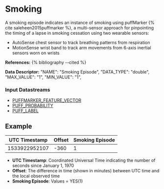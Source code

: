 # Smoking

A smoking episode indicates an instance of smoking using puffMarker {% cite saleheen2015puffmarker %}, a multi-sensor approach for pinpointing the timing of a lapse in smoking cessation using two wearable sensors:

- AutoSense chest sensor to track breathing patterns from respiration
- MotionSense wrist band to track arm movements from 6-axis inertial sensors worn on wrists

**References:**
{% bibliography --cited %}

**Data Descriptor:** "NAME": "Smoking Episode",
"DATA_TYPE": "double",
"MAX_VALUE": "1",
"MIN_VALUE": "1",

### Input Datastreams
- [PUFFMARKER_FEATURE_VECTOR](../features/puffmarker#feature-vector)
- [PUFF_PROBABILITY](../features/puffmarker#probability)
- [PUFF_LABEL](../features/puffmarker#label)

## Example

| UTC Timestamp | Offset | Smoking Episode |
|---------------|--------|-----------------|
| 1533922952107 | -360   | 1               |

- **UTC Timestamp**: Coordinated Universal Time indicating the number of seconds since January 1, 1970
- **Offset**: The difference in time (shown in minutes) between UTC time and the local observed time
- **Smoking Episode**: Values = YES(1)
